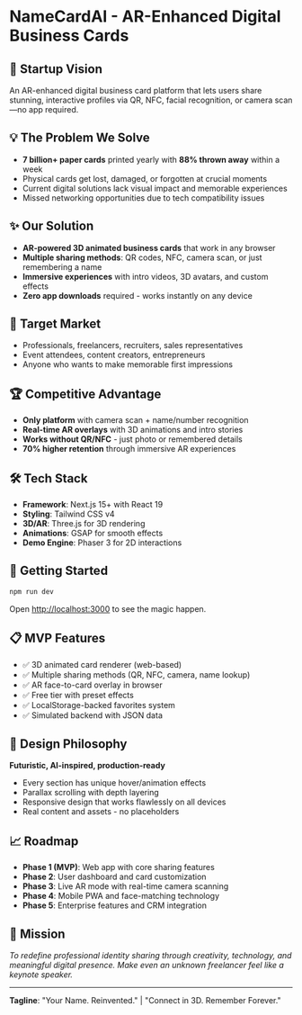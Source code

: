 # NameCardAI - AR-Enhanced Digital Business Cards

## 🚀 Startup Vision
An AR-enhanced digital business card platform that lets users share stunning, interactive profiles via QR, NFC, facial recognition, or camera scan—no app required.

## 💡 The Problem We Solve
- **7 billion+ paper cards** printed yearly with **88% thrown away** within a week
- Physical cards get lost, damaged, or forgotten at crucial moments
- Current digital solutions lack visual impact and memorable experiences
- Missed networking opportunities due to tech compatibility issues

## ✨ Our Solution
- **AR-powered 3D animated business cards** that work in any browser
- **Multiple sharing methods**: QR codes, NFC, camera scan, or just remembering a name
- **Immersive experiences** with intro videos, 3D avatars, and custom effects
- **Zero app downloads** required - works instantly on any device

## 🎯 Target Market
- Professionals, freelancers, recruiters, sales representatives
- Event attendees, content creators, entrepreneurs
- Anyone who wants to make memorable first impressions

## 🏆 Competitive Advantage
- **Only platform** with camera scan + name/number recognition
- **Real-time AR overlays** with 3D animations and intro stories
- **Works without QR/NFC** - just photo or remembered details
- **70% higher retention** through immersive AR experiences

## 🛠 Tech Stack
- **Framework**: Next.js 15+ with React 19
- **Styling**: Tailwind CSS v4
- **3D/AR**: Three.js for 3D rendering
- **Animations**: GSAP for smooth effects
- **Demo Engine**: Phaser 3 for 2D interactions

## 🚀 Getting Started

```bash
npm run dev
```

Open [http://localhost:3000](http://localhost:3000) to see the magic happen.

## 📋 MVP Features
- ✅ 3D animated card renderer (web-based)
- ✅ Multiple sharing methods (QR, NFC, camera, name lookup)
- ✅ AR face-to-card overlay in browser
- ✅ Free tier with preset effects
- ✅ LocalStorage-backed favorites system
- ✅ Simulated backend with JSON data

## 🎨 Design Philosophy
**Futuristic, AI-inspired, production-ready**
- Every section has unique hover/animation effects
- Parallax scrolling with depth layering
- Responsive design that works flawlessly on all devices
- Real content and assets - no placeholders

## 📈 Roadmap
- **Phase 1 (MVP)**: Web app with core sharing features
- **Phase 2**: User dashboard and card customization
- **Phase 3**: Live AR mode with real-time camera scanning
- **Phase 4**: Mobile PWA and face-matching technology
- **Phase 5**: Enterprise features and CRM integration

## 🌟 Mission
*To redefine professional identity sharing through creativity, technology, and meaningful digital presence. Make even an unknown freelancer feel like a keynote speaker.*

---

**Tagline**: "Your Name. Reinvented." | "Connect in 3D. Remember Forever."
